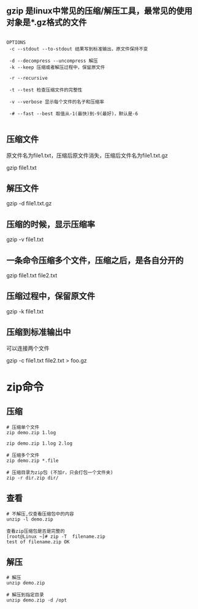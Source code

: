 ## gzip 是linux中常见的压缩/解压工具，最常见的使用对象是*.gz格式的文件

```

OPTIONS
 -c --stdout --to-stdout 结果写到标准输出，原文件保持不变

 -d --decompress --uncompress 解压
 -k --keep 压缩或者解压过程中，保留原文件

 -r --recursive

 -t --test 检查压缩文件的完整性

 -v --verbose 显示每个文件的名子和压缩率

 -# --fast --best 取值从-1(最快)到-9(最好)，默认是-6


```

## 压缩文件
原文件名为file1.txt，压缩后原文件消失，压缩后文件名为file1.txt.gz

gzip file1.txt

## 解压文件

gzip -d file1.txt.gz

## 压缩的时候，显示压缩率

gzip -v file1.txt


## 一条命令压缩多个文件，压缩之后，是各自分开的

gzip file1.txt file2.txt

## 压缩过程中，保留原文件

gzip -k file1.txt


## 压缩到标准输出中
可以连接两个文件

gzip -c file1.txt file2.txt > foo.gz



# zip命令

## 压缩

```shell
# 压缩单个文件
zip demo.zip 1.log

zip demo.zip 1.log 2.log

# 压缩多个文件
zip demo.zip *.file

# 压缩目录为zip包 (不加r，只会打包一个文件夹)
zip -r dir.zip dir/

```


## 查看

```shell
# 不解压,仅查看压缩包中的内容
unzip -l demo.zip
```

```shell
查看zip压缩包是否是完整的         
[root@Linux ~]# zip -T  filename.zip
test of filename.zip OK
```

## 解压

```shell
# 解压
unzip demo.zip

# 解压到指定目录
unzip demo.zip -d /opt
```




